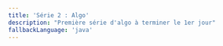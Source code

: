 ```yaml
---
title: 'Série 2 : Algo'
description: "Première série d'algo à terminer le 1er jour"
fallbackLanguage: 'java'
---
```


